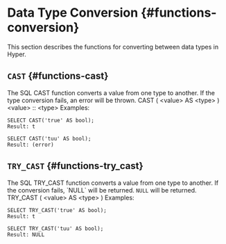 # Data Type Conversion {#functions-conversion}

This section describes the functions for converting between data types
in Hyper.

## `CAST` {#functions-cast}

The SQL CAST function converts a value from one type to another. If the
type conversion fails, an error will be thrown. CAST ( \<value\> AS
\<type\> ) \<value\> :: \<type\> Examples:

    SELECT CAST('true' AS bool);
    Result: t

    SELECT CAST('tuu' AS bool);
    Result: (error)

## `TRY_CAST` {#functions-try_cast}

The SQL TRY_CAST function converts a value from one type to another. If
the conversion fails, \`NULL\` will be returned. `NULL` will be
returned. TRY_CAST ( \<value\> AS \<type\> ) Examples:

    SELECT TRY_CAST('true' AS bool);
    Result: t

    SELECT TRY_CAST('tuu' AS bool);
    Result: NULL
